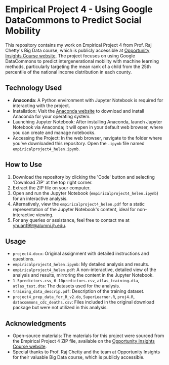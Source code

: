 # Empirical Project 4 - Using Google DataCommons to Predict Social Mobility
This repository contains my work on Empirical Project 4 from Prof. Raj Chetty's Big Data course, which is publicly accessible at [Opportunity Insights Course website](https://opportunityinsights.org/course/). The project focuses on using Google DataCommons to predict intergenerational mobility with machine learning methods, particularly targeting the mean rank of a child from the 25th percentile of the national income distribution in each county.

## Technology Used
- **Anaconda**: A Python environment with Jupyter Notebook is required for interacting with the project.
- Installation: Visit the [Anaconda website](https://www.anaconda.com/download) to download and install Anaconda for your operating system.
- Launching Jupyter Notebook: After installing Anaconda, launch Jupyter Notebook via Anaconda; it will open in your default web browser, where you can create and manage notebooks.
- Accessing the Project: In the web browser, navigate to the folder where you've downloaded this repository. Open the `.ipynb` file named `empiricalproject4_helen.ipynb`.

## How to Use
1. Download the repository by clicking the 'Code' button and selecting 'Download ZIP' at the top right corner.
2. Extract the ZIP file on your computer.
3. Open and run the Jupyter Notebook (`empiricalproject4_helen.ipynb`) for an interactive analysis.
4. Alternatively, view the `empiricalproject4_helen.pdf` for a static representation of the Jupyter Notebook's content, ideal for non-interactive viewing.
5. For any queries or assistance, feel free to contact me at yhuan199@alumni.jh.edu.

## Usage
- `project4.docx`: Original assignment with detailed instructions and questions.
- `empiricalproject4_helen.ipynb`: My detailed analysis and results.
- `empiricalproject4_helen.pdf`: A non-interactive, detailed view of the analysis and results, mirroring the content in the Jupyter Notebook.
- `1-5predictors.csv`, `6-10predictors.csv`, `atlas_training.dta`, `atlas_test.dta`: The datasets used for the analysis.
- `training_data_descrip.pdf`: Description of the training dataset.
- `project4_prep_data_for_R_v2.do`, `SuperLearner.R`, `proj4.R`, `datacommons_cdc_deaths.csv`: Files included in the original download package but were not utilized in this analysis.

## Acknowledgments
- Open-source materials: The materials for this project were sourced from the Empirical Project 4 ZIP file, available on the [Opportunity Insights Course website](https://opportunityinsights.org/course/).
- Special thanks to Prof. Raj Chetty and the team at Opportunity Insights for their valuable Big Data course, which is publicly accessible.
